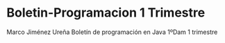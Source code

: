 # Boletin-Programacion 1 Trimestre

Marco Jiménez Ureña
Boletín de programación en Java 1ºDam 1 trimestre 
